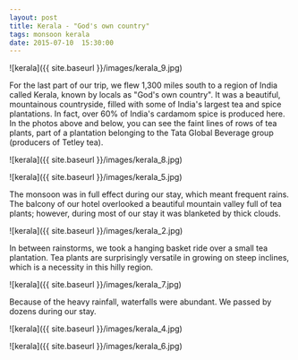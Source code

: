 ```yaml
---
layout: post
title: Kerala - "God's own country"
tags: monsoon kerala
date: 2015-07-10  15:30:00
---
```


![kerala]({{ site.baseurl }}/images/kerala_9.jpg)

For the last part of our trip, we flew 1,300 miles south to a region of India called Kerala, known by locals as "God's own country". It was a beautiful, mountainous countryside, filled with some of India's largest tea and spice plantations. In fact, over 60% of India's cardamom spice is produced here. In the photos above and below, you can see the faint lines of rows of tea plants, part of a plantation belonging to the Tata Global Beverage group (producers of Tetley tea).

![kerala]({{ site.baseurl }}/images/kerala_8.jpg)

![kerala]({{ site.baseurl }}/images/kerala_5.jpg)

The monsoon was in full effect during our stay, which meant frequent rains. The balcony of our hotel overlooked a beautiful mountain valley full of tea plants; however, during most of our stay it was blanketed by thick clouds.

![kerala]({{ site.baseurl }}/images/kerala_2.jpg)

In between rainstorms, we took a hanging basket ride over a small tea plantation. Tea plants are surprisingly versatile in growing on steep inclines, which is a necessity in this hilly region.

![kerala]({{ site.baseurl }}/images/kerala_7.jpg)

Because of the heavy rainfall, waterfalls were abundant. We passed by dozens during our stay.

![kerala]({{ site.baseurl }}/images/kerala_4.jpg)

![kerala]({{ site.baseurl }}/images/kerala_6.jpg)